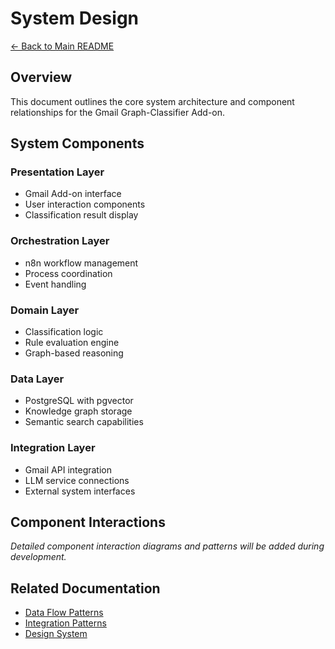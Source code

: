 # System Design

[← Back to Main README](../../README.md)

## Overview

This document outlines the core system architecture and component relationships for the Gmail Graph-Classifier Add-on.

## System Components

### Presentation Layer
- Gmail Add-on interface
- User interaction components
- Classification result display

### Orchestration Layer
- n8n workflow management
- Process coordination
- Event handling

### Domain Layer
- Classification logic
- Rule evaluation engine
- Graph-based reasoning

### Data Layer
- PostgreSQL with pgvector
- Knowledge graph storage
- Semantic search capabilities

### Integration Layer
- Gmail API integration
- LLM service connections
- External system interfaces

## Component Interactions

*Detailed component interaction diagrams and patterns will be added during development.*

## Related Documentation

- [Data Flow Patterns](data-flow.md)
- [Integration Patterns](integration-patterns.md)
- [Design System](../design/design-system.md)